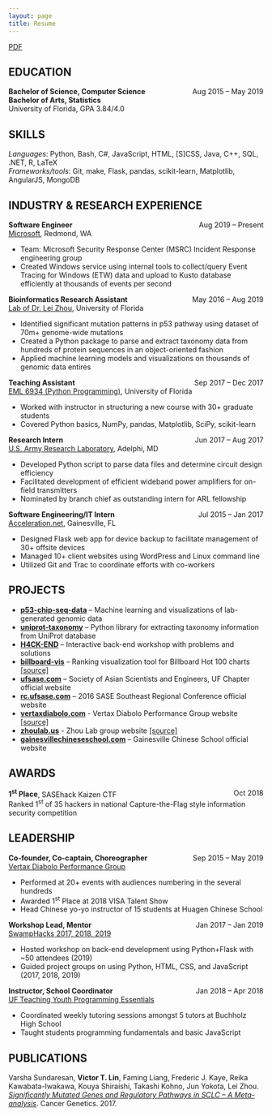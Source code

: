 ```yaml
---
layout: page
title: Resume
---
```


[<i class="fa fa-file-alt" aria-hidden="true"></i> PDF](/victorlin-resume.pdf)

## EDUCATION

**Bachelor of Science, Computer Science**<span style="float:right;">Aug 2015 – May 2019</span><br>
**Bachelor of Arts, Statistics**<br>
University of Florida, GPA 3.84/4.0

## SKILLS

*Languages*: Python, Bash, C#, JavaScript, HTML, [S]CSS, Java, C++, SQL, .NET, R, LaTeX<br>
*Frameworks/tools*: Git, make, Flask, pandas, scikit-learn, Matplotlib, AngularJS, MongoDB

## INDUSTRY & RESEARCH EXPERIENCE

**Software Engineer**<span style="float:right;">Aug 2019 – Present</span><br>
[Microsoft](https://www.microsoft.com), Redmond, WA

- Team: Microsoft Security Response Center (MSRC) Incident Response engineering group
- Created Windows service using internal tools to collect/query Event Tracing for Windows (ETW) data and upload to Kusto database efficiently at thousands of events per second

**Bioinformatics Research Assistant**<span style="float:right;">May 2016 – Aug 2019</span><br>
[Lab of Dr. Lei Zhou](https://zhoulab.us), University of Florida

- Identified significant mutation patterns in p53 pathway using dataset of 70m+ genome-wide mutations
- Created a Python package to parse and extract taxonomy data from hundreds of protein sequences in an object-oriented fashion
- Applied machine learning models and visualizations on thousands of genomic data entires

**Teaching Assistant**<span style="float:right;">Sep 2017 – Dec 2017</span><br>
[EML 6934 (Python Programming)](https://github.com/cjekel/Introduction-to-Python-Numerical-Analysis-for-Engineers-and-Scientist), University of Florida

- Worked with instructor in structuring a new course with 30+ graduate students
- Covered Python basics, NumPy, pandas, Matplotlib, SciPy, scikit-learn

**Research Intern**<span style="float:right;">Jun 2017 – Aug 2017</span><br>
[U.S. Army Research Laboratory](http://www.arl.army.mil), Adelphi, MD

- Developed Python script to parse data files and determine circuit design efficiency
- Facilitated development of efficient wideband power amplifiers for on-field transmitters
- Nominated by branch chief as outstanding intern for ARL fellowship

**Software Engineering/IT Intern**<span style="float:right;">Jul 2015 – Jan 2017</span><br>
[Acceleration.net](https://www.acceleration.net), Gainesville, FL

- Designed Flask web app for device backup to facilitate management of 30+ offsite devices
- Managed 10+ client websites using WordPress and Linux command line
- Utilized Git and Trac to coordinate efforts with co-workers

## PROJECTS

- [**p53-chip-seq-data**](https://github.com/zhoulab/p53-chip-seq-data) – Machine learning and visualizations of lab-generated genomic data
- [**uniprot-taxonomy**](https://github.com/zhoulab/uniprot-taxonomy) – Python library for extracting taxonomy information from UniProt database
- [**H4CK-END**](/hack-end/) – Interactive back-end workshop with problems and solutions
- [**billboard-vis**](/billboard-vis/) – Ranking visualization tool for Billboard Hot 100 charts [[source]](https://github.com/victorlin/billboard-vis)
- [**ufsase.com**](http://ufsase.com) – Society of Asian Scientists and Engineers, UF Chapter official website
- [**rc.ufsase.com**](http://rc.ufsase.com) – 2016 SASE Southeast Regional Conference official website
- [**vertaxdiabolo.com**](https://vertaxdiabolo.com) - Vertax Diabolo Performance Group website [[source]](https://github.com/victorlin/vertax-site)
- [**zhoulab.us**](https://zhoulab.us) - Zhou Lab group website [[source]](https://github.com/zhoulab/zhoulab.github.io)
- [**gainesvillechineseschool.com**](https://gainesvillechineseschool.com) – Gainesville Chinese School official website

## AWARDS

**1<sup>st</sup> Place**, SASEhack Kaizen CTF<span style="float:right;">Oct 2018</span><br>
Ranked 1<sup>st</sup> of 35 hackers in national Capture-the-Flag style information security competition

## LEADERSHIP

**Co-founder, Co-captain, Choreographer**<span style="float:right;">Sep 2015 – May 2019</span><br>
[Vertax Diabolo Performance Group](https://vertaxdiabolo.com)

- Performed at 20+ events with audiences numbering in the several hundreds
- Awarded 1<sup>st</sup> Place at 2018 VISA Talent Show
- Head Chinese yo-yo instructor of 15 students at Huagen Chinese School

**Workshop Lead, Mentor**<span style="float:right;">Jan 2017 – Jan 2019</span><br>
[SwampHacks 2017, 2018, 2019](https://2019.swamphacks.com)

- Hosted workshop on back-end development using Python+Flask with ~50 attendees (2019)
- Guided project groups on using Python, HTML, CSS, and JavaScript (2017, 2018, 2019)

**Instructor, School Coordinator**<span style="float:right;">Jan 2018 – Apr 2018</span><br>
[UF Teaching Youth Programming Essentials](https://cise.ufl.edu/dept/type/)

- Coordinated weekly tutoring sessions amongst 5 tutors at Buchholz High School
- Taught students programming fundamentals and basic JavaScript

## PUBLICATIONS

Varsha Sundaresan, **Victor T. Lin**, Faming Liang, Frederic J. Kaye, Reika Kawabata-Iwakawa, Kouya Shiraishi, Takashi Kohno, Jun Yokota, Lei Zhou.<br>
*[Significantly Mutated Genes and Regulatory Pathways in SCLC – A Meta-analysis](https://www.sciencedirect.com/science/article/pii/S2210776217302247)*. Cancer Genetics. 2017.
